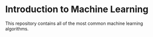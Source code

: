 # Introduction to Machine Learning

This repository contains all of the most common machine learning algorithms.
